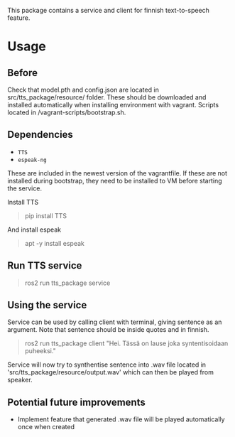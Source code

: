 This package contains a service and client for finnish text-to-speech feature. 

# Usage

## Before
Check that model.pth and config.json are located in src/tts_package/resource/ folder. These should be downloaded and installed automatically when installing environment with vagrant. Scripts located in /vagrant-scripts/bootstrap.sh.

## Dependencies

* `TTS`
* `espeak-ng`

These are included in the newest version of the vagrantfile. If these are not installed during bootstrap, they need to be installed to VM before starting the service.

Install TTS
> pip install TTS <br>

And install espeak
> apt -y install espeak

## Run TTS service
> ros2 run tts_package service


## Using the service
Service can be used by calling client with terminal, giving sentence as an argument. Note that sentence should be inside quotes and in finnish.
> ros2 run tts_package client "Hei. Tässä on lause joka syntentisoidaan puheeksi."

Service will now try to synthentise sentence into .wav file located in 'src/tts_package/resource/output.wav' which can then be played from speaker.

## Potential future improvements

* Implement feature that generated .wav file will be played automatically once when created
